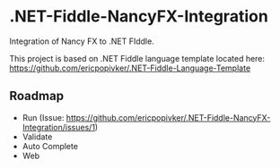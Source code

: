.NET-Fiddle-NancyFX-Integration
===============================

Integration of Nancy FX to .NET FIddle.


This project is based on .NET Fiddle language template located here:
https://github.com/ericpopivker/.NET-Fiddle-Language-Template



Roadmap
-------

- Run (Issue: https://github.com/ericpopivker/.NET-Fiddle-NancyFX-Integration/issues/1)
- Validate
- Auto Complete
- Web
